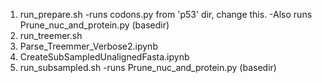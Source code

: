 1. run_prepare.sh
      -runs codons.py from 'p53' dir, change this.
      -Also runs Prune_nuc_and_protein.py (basedir)
2. run_treemer.sh
3. Parse_Treemmer_Verbose2.ipynb
4. CreateSubSampledUnalignedFasta.ipynb
5. run_subsampled.sh
      -runs Prune_nuc_and_protein.py (basedir)
